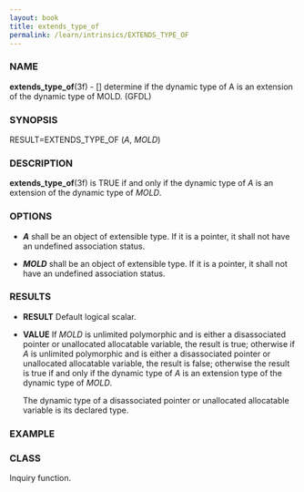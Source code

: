 ```yaml
---
layout: book
title: extends_type_of
permalink: /learn/intrinsics/EXTENDS_TYPE_OF
---
```

### NAME

**extends\_type\_of**(3f) - \[\] determine if the dynamic type of A is an extension of the dynamic type of MOLD.
(GFDL)

### SYNOPSIS

RESULT=EXTENDS\_TYPE\_OF (*A*, *MOLD*)

### DESCRIPTION

**extends\_type\_of**(3f) is TRUE if and only if the dynamic type of *A*
is an extension of the dynamic type of *MOLD*.

### OPTIONS

  - ***A***
    shall be an object of extensible type. If it is a pointer, it shall
    not have an undefined association status.

  - ***MOLD***
    shall be an object of extensible type. If it is a pointer, it shall
    not have an undefined association status.

### RESULTS

  - **RESULT**
    Default logical scalar.

  - **VALUE**
    If *MOLD* is unlimited polymorphic and is either a disassociated
    pointer or unallocated allocatable variable, the result is true;
    otherwise if *A* is unlimited polymorphic and is either a
    disassociated pointer or unallocated allocatable variable, the
    result is false; otherwise the result is true if and only if the
    dynamic type of *A* is an extension type of the dynamic type of
    *MOLD*.

    The dynamic type of a disassociated pointer or unallocated
    allocatable variable is its declared type.

### EXAMPLE

### CLASS

Inquiry function.
